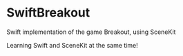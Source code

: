 SwiftBreakout
=============

Swift implementation of the game Breakout, using SceneKit

Learning Swift and SceneKit at the same time!

